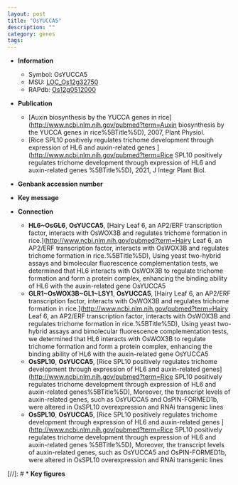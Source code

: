 ```yaml
---
layout: post
title: "OsYUCCA5"
description: ""
category: genes
tags: 
---
```


* **Information**  
    + Symbol: OsYUCCA5  
    + MSU: [LOC_Os12g32750](http://rice.uga.edu/cgi-bin/ORF_infopage.cgi?orf=LOC_Os12g32750)  
    + RAPdb: [Os12g0512000](http://rapdb.dna.affrc.go.jp/viewer/gbrowse_details/irgsp1?name=Os12g0512000)  

* **Publication**  
    + [Auxin biosynthesis by the YUCCA genes in rice](http://www.ncbi.nlm.nih.gov/pubmed?term=Auxin biosynthesis by the YUCCA genes in rice%5BTitle%5D), 2007, Plant Physiol.
    + [Rice SPL10 positively regulates trichome development through expression of HL6 and auxin-related genes ](http://www.ncbi.nlm.nih.gov/pubmed?term=Rice SPL10 positively regulates trichome development through expression of HL6 and auxin-related genes %5BTitle%5D), 2021, J Integr Plant Biol.

* **Genbank accession number**  

* **Key message**  

* **Connection**  
    + __HL6~OsGL6__, __OsYUCCA5__, [Hairy Leaf 6, an AP2/ERF transcription factor, interacts with OsWOX3B and regulates trichome formation in rice.](http://www.ncbi.nlm.nih.gov/pubmed?term=Hairy Leaf 6, an AP2/ERF transcription factor, interacts with OsWOX3B and regulates trichome formation in rice.%5BTitle%5D),  Using yeast two-hybrid assays and bimolecular fluorescence complementation tests, we determined that HL6 interacts with OsWOX3B to regulate trichome formation and form a protein complex, enhancing the binding ability of HL6 with the auxin-related gene OsYUCCA5
    + __GLR1~OsWOX3B~GL1~LSY1__, __OsYUCCA5__, [Hairy Leaf 6, an AP2/ERF transcription factor, interacts with OsWOX3B and regulates trichome formation in rice.](http://www.ncbi.nlm.nih.gov/pubmed?term=Hairy Leaf 6, an AP2/ERF transcription factor, interacts with OsWOX3B and regulates trichome formation in rice.%5BTitle%5D),  Using yeast two-hybrid assays and bimolecular fluorescence complementation tests, we determined that HL6 interacts with OsWOX3B to regulate trichome formation and form a protein complex, enhancing the binding ability of HL6 with the auxin-related gene OsYUCCA5
    + __OsSPL10__, __OsYUCCA5__, [Rice SPL10 positively regulates trichome development through expression of HL6 and auxin-related genes](http://www.ncbi.nlm.nih.gov/pubmed?term=Rice SPL10 positively regulates trichome development through expression of HL6 and auxin-related genes%5BTitle%5D),  Moreover, the transcript levels of auxin-related genes, such as OsYUCCA5 and OsPIN-FORMED1b, were altered in OsSPL10 overexpression and RNAi transgenic lines
    + __OsSPL10__, __OsYUCCA5__, [Rice SPL10 positively regulates trichome development through expression of HL6 and auxin-related genes ](http://www.ncbi.nlm.nih.gov/pubmed?term=Rice SPL10 positively regulates trichome development through expression of HL6 and auxin-related genes %5BTitle%5D),  Moreover, the transcript levels of auxin-related genes, such as OsYUCCA5 and OsPIN-FORMED1b, were altered in OsSPL10 overexpression and RNAi transgenic lines

[//]: # * **Key figures**  


